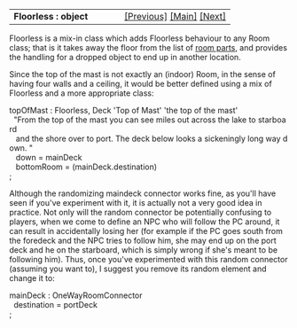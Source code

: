 <table width="100%" data-border="0" data-cellspacing="0"
data-cellpadding="3" data-bgcolor="#C0C0C0">
<colgroup>
<col style="width: 50%" />
<col style="width: 50%" />
</colgroup>
<tbody>
<tr>
<td style="text-align: left;"><strong>Floorless : object<br />
</strong></td>
<td style="text-align: right;"><a
href="floorlessroom.htm">[Previous]</a> <a
href="generalintroduction.htm">[Main]</a> <a
href="hiddendoor.htm">[Next]</a></td>
</tr>
</tbody>
</table>

  
Floorless is a mix-in class which adds Floorless behaviour to any Room
class; that is it takes away the floor from the list of [room
parts](roomparts.htm), and provides the handling for a dropped object to
end up in another location.  
  
Since the top of the mast is not exactly an (indoor) Room, in the sense
of having four walls and a ceiling, it would be better defined using a
mix of Floorless and a more appropriate class:  
  
topOfMast : Floorless, Deck 'Top of Mast' 'the top of the mast'  
  "From the top of the mast you can see miles out across the lake to starboard  
   and the shore over to port. The deck below looks a sickeningly long way down. "  
   down = mainDeck  
   bottomRoom = (mainDeck.destination)   
;  
  
Although the randomizing maindeck connector works fine, as you'll have
seen if you've experiment with it, it is actually not a very good idea
in practice. Not only will the random connector be potentially confusing
to players, when we come to define an NPC who will follow the PC around,
it can result in accidentally losing her (for example if the PC goes
south from the foredeck and the NPC tries to follow him, she may end up
on the port deck and he on the starboard, which is simply wrong if she's
meant to be following him). Thus, once you've experimented with this
random connector (assuming you want to), I suggest you remove its random
element and change it to:  
  
mainDeck : OneWayRoomConnector  
  destination = portDeck  
;  
  
